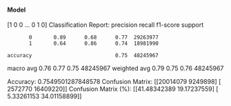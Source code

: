 #### Model
[1 0 0 ... 0 1 0]
Classification Report:
              precision    recall  f1-score   support

           0       0.89      0.68      0.77  29263977
           1       0.64      0.86      0.74  18981990

    accuracy                           0.75  48245967
   macro avg       0.76      0.77      0.75  48245967
weighted avg       0.79      0.75      0.76  48245967

Accuracy: 0.7549501287848578
Confusion Matrix:
[[20014079  9249898]
 [ 2572770 16409220]]
Confusion Matrix (%):
[[41.48342389 19.17237559]
 [ 5.33261153 34.01158899]]
